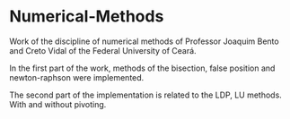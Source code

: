 # Numerical-Methods

Work of the discipline of numerical methods of Professor Joaquim Bento and Creto Vidal of the Federal University of Ceará. 

In the first part of the work, methods of the bisection, false position and newton-raphson were implemented.

The second part of the implementation is related to the LDP, LU methods. With and without pivoting.

